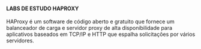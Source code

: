 #### LABS DE ESTUDO HAPROXY

HAProxy é um software de código aberto e gratuito que fornece um balanceador de carga e servidor proxy de alta disponibilidade para aplicativos baseados em TCP/IP e HTTP que espalha solicitações por vários servidores.